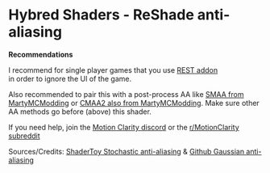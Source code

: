 # Hybred Shaders - ReShade anti-aliasing

**Recommendations**

I recommend for single player games that you use [REST addon](https://github.com/4lex4nder/ReshadeEffectShaderToggler/releases) \
in order to ignore the UI of the game.

Also recommended to pair this with a post-process AA like [SMAA from MartyMCModding](https://github.com/martymcmodding/iMMERSE) or [CMAA2 also from MartyMCModding](https://gist.github.com/martymcmodding/aee91b22570eb921f12d87173cacda03). Make sure other AA methods go before (above) this shader.

If you need help, join the [Motion Clarity discord](https://discord.gg/JcKNMmDdpT) or the [r/MotionClarity subreddit](https://www.reddit.com/r/MotionClarity/)

Sources/Credits: [ShaderToy Stochastic anti-aliasing](https://www.shadertoy.com/view/mtXcDN) & [Github Gaussian anti-aliasing](https://github.com/bburrough/GaussianAntialiasing)
